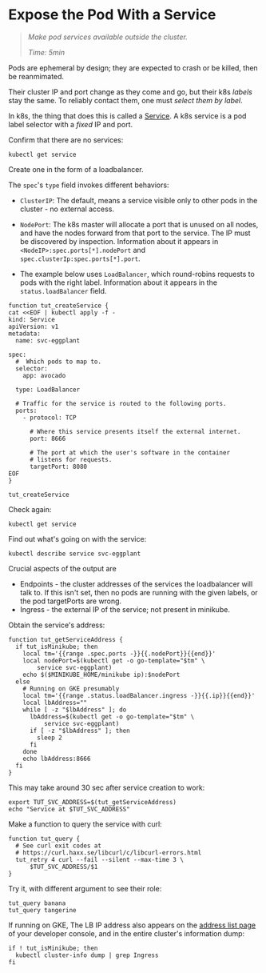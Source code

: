 # Expose the Pod With a Service

> _Make pod services available outside the cluster._
>
> _Time: 5min_

Pods are ephemeral by design; they are expected to
crash or be killed, then be reanmimated.

Their cluster IP and port change as they come and go,
but their k8s _labels_ stay the same.  To reliably
contact them, one must _select them by label_.

In k8s, the thing that does this is called a [Service].
A k8s service is a pod label selector with a _fixed_ IP
and port.

[Service]: https://kubernetes.io/docs/concepts/services-networking/service

Confirm that there are no services:

<!-- @getService @test -->
```
kubectl get service
```

Create one in the form of a loadbalancer.

The `spec`'s `type` field invokes different
behaviors:

* `ClusterIP`: The default, means a service
  visible only to other pods in the cluster - no
  external access.

* `NodePort`: The k8s master will allocate a port that
  is unused on all nodes, and have the nodes forward
  from that port to the service.  The IP must be
  discovered by inspection.  Information about it
  appears in `<NodeIP>:spec.ports[*].nodePort` and
  `spec.clusterIp:spec.ports[*].port`.

* The example below uses `LoadBalancer`, which
  round-robins requests to pods with the right label.
  Information about it appears in the
  `status.loadBalancer` field.

<!-- @funcCreateService @env @test -->
```
function tut_createService {
cat <<EOF | kubectl apply -f -
kind: Service
apiVersion: v1
metadata:
  name: svc-eggplant

spec:
  #  Which pods to map to.
  selector:
    app: avocado

  type: LoadBalancer

  # Traffic for the service is routed to the following ports.
  ports:
    - protocol: TCP

      # Where this service presents itself the external internet.
      port: 8666

      # The port at which the user's software in the container
      # listens for requests.
      targetPort: 8080
EOF
}
```

<!-- @createService @test -->
```
tut_createService
```

Check again:

<!-- @getService @test -->
```
kubectl get service
```

Find out what's going on with the service:


<!-- @describeService @test -->
```
kubectl describe service svc-eggplant
```

Crucial aspects of the output are

* Endpoints - the cluster addresses of the services the
  loadbalancer will talk to.  If this isn't set, then
  no pods are running with the given labels, or the
  pod targetPorts are wrong.
* Ingress - the external IP of the service;
  not present in minikube.

Obtain the service's address:

<!-- @funcGetAddress @env @test -->
```
function tut_getServiceAddress {
  if tut_isMinikube; then
    local tm='{{range .spec.ports -}}{{.nodePort}}{{end}}'
    local nodePort=$(kubectl get -o go-template="$tm" \
        service svc-eggplant)
    echo $($MINIKUBE_HOME/minikube ip):$nodePort
  else
    # Running on GKE presumably
    local tm='{{range .status.loadBalancer.ingress -}}{{.ip}}{{end}}'
    local lbAddress=""
    while [ -z "$lbAddress" ]; do
      lbAddress=$(kubectl get -o go-template="$tm" \
          service svc-eggplant)
      if [ -z "$lbAddress" ]; then
        sleep 2
      fi
    done
    echo lbAddress:8666
  fi
}
```

This may take around 30 sec after service creation to work:

<!-- @getAddress @test -->
```
export TUT_SVC_ADDRESS=$(tut_getServiceAddress)
echo "Service at $TUT_SVC_ADDRESS"
```

Make a function to query the service with curl:

<!-- @funcQueryServer @env @test -->
```
function tut_query {
  # See curl exit codes at
  # https://curl.haxx.se/libcurl/c/libcurl-errors.html
  tut_retry 4 curl --fail --silent --max-time 3 \
      $TUT_SVC_ADDRESS/$1
}
```

Try it, with different argument to see their role:

<!-- @queryService @test -->
```
tut_query banana
tut_query tangerine
```

If running on GKE, The LB IP address also appears on the
[address list page](https://console.cloud.google.com/networking/addresses/list)
of your developer console, and in the entire cluster's
information dump:

<!-- @dumpClusterInfo -->
```
if ! tut_isMinikube; then
  kubectl cluster-info dump | grep Ingress
fi
```
